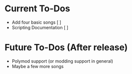 # Current To-Dos
* Add four basic songs [ ]
* Scripting Documentation [ ]

# Future To-Dos (After release)
* Polymod support (or modding support in general)
* Maybe a few more songs